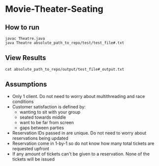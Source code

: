 # Movie-Theater-Seating

## How to run
```
javac Theatre.java
java Theatre absolute_path_to_repo/test/test_file#.txt
```

## View Results
```
cat absolute_path_to_repo/output/test_file#_output.txt
```

## Assumptions
- Only 1 client. Do not need to worry about multithreading and race conditions 
- Customer satisfaction is defined by:
  - wanting to sit with your group
  - seated towards middle
  - want to be far from screen
  - gaps between parties
- Reservation IDs passed in are unique. Do not need to worry about reservations being updated
- Reservation come in 1-by-1 so do not know how many total tickets are requested upfront
- If any amount of tickets can't be given to a reservation. None of the tickets will be issued
